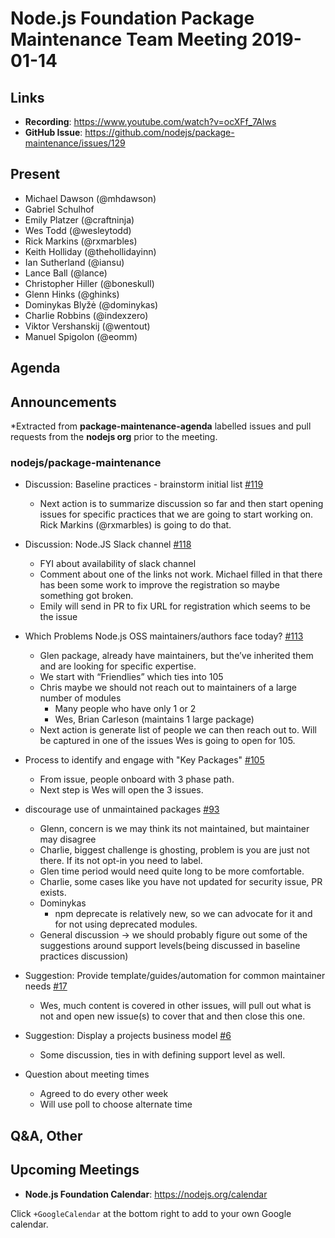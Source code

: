 # Node.js Foundation Package Maintenance Team Meeting 2019-01-14

## Links

* **Recording**:  https://www.youtube.com/watch?v=ocXFf_7Alws
* **GitHub Issue**:  https://github.com/nodejs/package-maintenance/issues/129

## Present

* Michael Dawson (@mhdawson)
* Gabriel Schulhof
* Emily Platzer (@craftninja)
* Wes Todd (@wesleytodd)
* Rick Markins (@rxmarbles)
* Keith Holliday (@thehollidayinn)
* Ian Sutherland (@iansu)
* Lance Ball (@lance)
* Christopher Hiller (@boneskull)
* Glenn Hinks (@ghinks)
* Dominykas Blyžė (@dominykas)
* Charlie Robbins (@indexzero)
* Viktor Vershanskij (@wentout)
* Manuel Spigolon (@eomm)

## Agenda

## Announcements
 
*Extracted from **package-maintenance-agenda** labelled issues and pull requests from the **nodejs org** prior to the meeting.

### nodejs/package-maintenance

* Discussion: Baseline practices - brainstorm initial list [#119](https://github.com/nodejs/package-maintenance/issues/119)
  * Next action is to summarize discussion so far and then start opening issues for
    specific practices that we are going to start working on. Rick Markins (@rxmarbles) is
    going to do that.
* Discussion: Node.JS Slack channel [#118](https://github.com/nodejs/package-maintenance/issues/118)
  * FYI about availability of slack channel
  * Comment about one of the links not work. Michael filled in that there has been some
    work to improve the registration so maybe something got broken.
  * Emily will send in PR to fix URL for registration which seems to be the issue
* Which Problems Node.js OSS maintainers/authors face today? [#113](https://github.com/nodejs/package-maintenance/issues/113)
  * Glen package, already have maintainers, but the’ve inherited them and
    are looking for specific expertise.  
  * We start with “Friendlies” which ties into 105
  * Chris maybe we should not reach out to maintainers of a large number of modules
    * Many people who have only 1 or 2 
    * Wes, Brian Carleson (maintains 1 large package)
  * Next action is generate list of people we can then reach out to. Will be captured in one 
    of the issues Wes is going to open for 105.
* Process to identify and engage  with "Key Packages" [#105](https://github.com/nodejs/package-maintenance/issues/105)
  * From issue, people onboard with 3 phase path.
  * Next step is Wes will open the 3 issues.
* discourage use of unmaintained packages [#93](https://github.com/nodejs/package-maintenance/issues/93)
  * Glenn, concern is we may think its not maintained, but maintainer may disagree
  * Charlie, biggest challenge is ghosting, problem is you are just not there. If its not
    opt-in you need to label.
  * Glen time period would need quite long to be more comfortable.
  * Charlie, some cases like you have not updated for security issue, PR exists.
  * Dominykas
     * npm deprecate is relatively new, so we can advocate for it and for not
       using deprecated modules.
  * General discussion -> we should probably figure out some of the suggestions around
    support levels(being discussed in baseline practices discussion)
    
*  Suggestion: Provide template/guides/automation for common maintainer needs [#17](https://github.com/nodejs/package-maintenance/issues/17)
   * Wes, much content is covered in other issues, will pull out what is not and open new issue(s)
      to cover that and then close this one.

* Suggestion: Display a projects business model [#6](https://github.com/nodejs/package-maintenance/issues/6)
  * Some discussion, ties in with defining support level as well.


* Question about meeting times
  * Agreed to do every other week
  * Will use poll to choose alternate time

## Q&A, Other

## Upcoming Meetings

* **Node.js Foundation Calendar**: https://nodejs.org/calendar

Click `+GoogleCalendar` at the bottom right to add to your own Google calendar.


